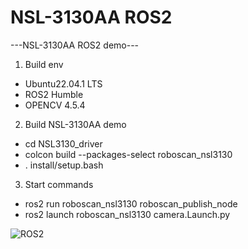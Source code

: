 # NSL-3130AA ROS2
---NSL-3130AA ROS2 demo---

1. Build env
 - Ubuntu22.04.1 LTS
 - ROS2 Humble
 - OPENCV 4.5.4
 
2. Build NSL-3130AA demo
 - cd NSL3130_driver
 - colcon build --packages-select roboscan_nsl3130
 - . install/setup.bash
 
3. Start commands
 - ros2 run roboscan_nsl3130 roboscan_publish_node
 - ros2 launch roboscan_nsl3130 camera.Launch.py
 
 ![ROS2](https://user-images.githubusercontent.com/106071093/215962627-2f14e35d-c8e9-4d01-a675-e5ee0ee13fb4.png)

 
 
 
 
 
